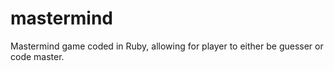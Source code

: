 # mastermind
Mastermind game coded in Ruby, allowing for player to either be guesser or code master.
